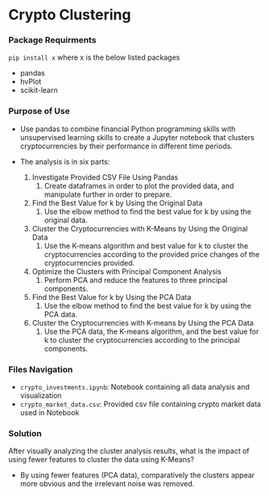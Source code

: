 # Crypto Clustering

### Package Requirments

`pip install x` where x is the below listed packages
* pandas
* hvPlot
* scikit-learn

### Purpose of Use
* Use pandas to combine financial Python programming skills with unsupervised learning skills to create a Jupyter notebook that clusters cryptocurrencies by their performance in different time periods.
* The analysis is in six parts:
  
  1. Investigate Provided CSV File Using Pandas
     1. Create dataframes in order to plot the provided data, and manipulate further in order to prepare.
  2. Find the Best Value for k by Using the Original Data
     1. Use the elbow method to find the best value for k by using the original data.
  3. Cluster the Cryptocurrencies with K-Means by Using the Original Data
     1. Use the K-means algorithm and best value for k to cluster the cryptocurrencies according to the provided price changes of the cryptocurrencies provided.
  4. Optimize the Clusters with Principal Component Analysis
     1. Perform PCA and reduce the features to three principal components.
  5. Find the Best Value for k by Using the PCA Data
     1. Use the elbow method to find the best value for k by using the PCA data.
  6. Cluster the Cryptocurrencies with K-means by Using the PCA Data
     1. Use the PCA data, the K-means algorithm, and the best value for k to cluster the cryptocurrencies according to the principal components.

### Files Navigation
* `crypto_investments.ipynb`: Notebook containing all data analysis and visualization
* `crypto_market_data.csv`: Provided csv file containing crypto market data used in Notebook

### Solution
After visually analyzing the cluster analysis results, what is the impact of using fewer features to cluster the data using K-Means?
* By using fewer features (PCA data), comparatively the clusters appear more obvious and the irrelevant noise was removed.
